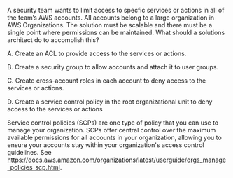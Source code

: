 A security team wants to limit access to specfic services or actions in all of the team’s AWS accounts. All accounts belong to a large organization in AWS Organizations. The solution must be scalable and there must be a single point where permissions can be maintained. What should a solutions architect do to accomplish this? 

A. Create an ACL to provide access to the services or actions. 

B. Create a security group to allow accounts and attach it to user groups. 

C. Create cross-account roles in each account to deny access to the services or actions.

 D. Create a service control policy in the root organizational unit to deny access to the services or actions

Service control policies (SCPs) are one type of policy that you can use to manage your organization. SCPs offer central control over the maximum available permissions for all accounts in your organization, allowing you to ensure your accounts stay within your organization's access control guidelines. See https://docs.aws.amazon.com/organizations/latest/userguide/orgs_manage_policies_scp.html.